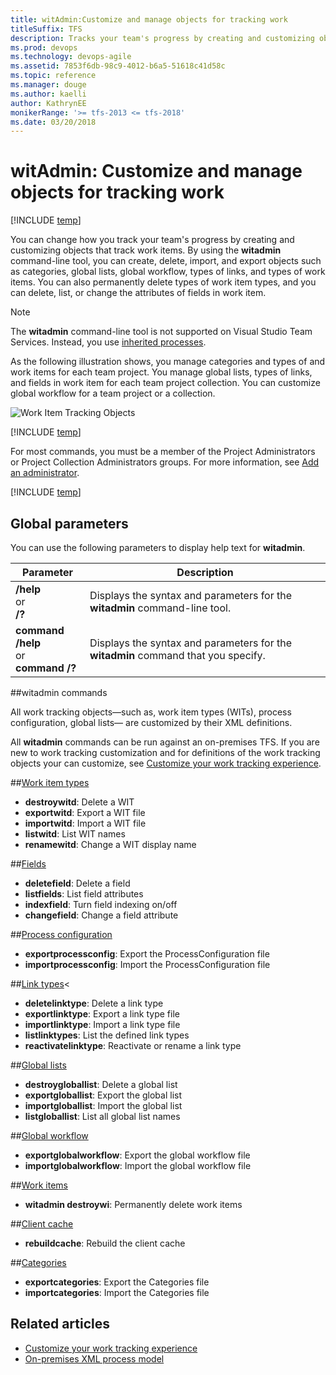 ```yaml
---
title: witAdmin:Customize and manage objects for tracking work 
titleSuffix: TFS  
description: Tracks your team's progress by creating and customizing objects that track work items.
ms.prod: devops
ms.technology: devops-agile
ms.assetid: 7853f6db-98c9-4012-b6a5-51618c41d58c
ms.topic: reference
ms.manager: douge
ms.author: kaelliauthor: KathrynEE
monikerRange: '>= tfs-2013 <= tfs-2018'
ms.date: 03/20/2018
---
```




# witAdmin: Customize and manage objects for tracking work 

[!INCLUDE [temp](../../../_shared/customization-witadmin-plus-version-header.md)]

You can change how you track your team's progress by creating and customizing objects that track work items. By using the **witadmin** command-line tool, you can create, delete, import, and export objects such as categories, global lists, global workflow, types of links, and types of work items. You can also permanently delete types of work item types, and you can delete, list, or change the attributes of fields in work item.  
  
> [!NOTE]   
> The **witadmin** command-line tool is not supported on Visual Studio Team Services. Instead, you use [inherited processes](../../process/manage-process.md). 


As the following illustration shows, you manage categories and types of and work items for each team project. You manage global lists, types of links, and fields in work item for each team project collection. You can customize global workflow for a team project or a collection.  
  
![Work Item Tracking Objects](_img/pnt_wit_objects.png "PNT_WIT_Objects")  
  
[!INCLUDE [temp](../../../_shared/process-editor.md)]

For most commands, you must be a member of the Project Administrators or Project Collection Administrators groups. For more information, see [Add an administrator](../../../../security/set-project-collection-level-permissions.md). 

[!INCLUDE [temp](../../../_shared/witadmin-run-tool.md)]  

 

<a name="global"></a> 
## Global parameters  
 You can use the following parameters to display help text for **witadmin**.  
  
|Parameter|Description|  
|---------------|-----------------|  
|**/help**<br />or<br />**/?**|Displays the syntax and parameters for the **witadmin** command-line tool.|  
|**command /help**<br />or<br /> **command /?**|Displays the syntax and parameters for the **witadmin** command that you specify.|  

<a name="index"></a> 
##witadmin commands  

All work tracking objects&mdash;such as, work item types (WITs), process configuration, global lists&mdash; are customized by their XML definitions.  

All **witadmin** commands can be run against an on-premises TFS. If you are new to work tracking customization and for definitions of the work tracking objects your can customize, see [Customize your work tracking experience](../../customize-work.md). 

##[Work item types](witadmin-import-export-manage-wits.md)
  
- **destroywitd**: Delete a WIT   
- **exportwitd**: Export a WIT file  
- **importwitd**: Import a WIT file  
- **listwitd**:  List WIT names   
- **renamewitd**: Change a WIT display name    


##[Fields](manage-work-item-fields.md)

- **deletefield**: Delete a field  
- **listfields**: List field attributes  
- **indexfield**: Turn field indexing on/off  
- **changefield**: Change a field attribute   

##[Process configuration](witadmin-import-export-process-configuration.md)
  
- **exportprocessconfig**: Export the ProcessConfiguration file   
- **importprocessconfig**: Import the ProcessConfiguration file  

##[Link types](manage-link-types.md)<
  
- **deletelinktype**:  Delete a link type  
- **exportlinktype**:  Export a link type file   
- **importlinktype**:  Import a link type file  
- **listlinktypes**:  List the defined link types   
- **reactivatelinktype**: Reactivate or rename a link type   


##[Global lists](manage-global-lists-for-work-item-types.md)
  
- **destroygloballist**: Delete a global list  
- **exportgloballist**: Export the global list  
- **importgloballist**: Import the global list  
- **listgloballist**: List all global list names   

  
##[Global workflow](witadmin-import-export-global-workflow.md)

- **exportglobalworkflow**: Export the global workflow file  
- **importglobalworkflow**: Import the global workflow file   


##[Work items](remove-work-items-permanently.md) 

- **witadmin destroywi**: Permanently delete work items    


##[Client cache](rebuild-client-cache.md)
  
- **rebuildcache**: Rebuild the client cache   


##[Categories](witadmin-import-export-categories.md)
  
- **exportcategories**:  Export the Categories file   
- **importcategories**:  Import the Categories file      
  

## Related articles
-  [Customize your work tracking experience](../../customize-work.md)   
-  [On-premises XML process model](../../on-premises-xml-process-model.md)  